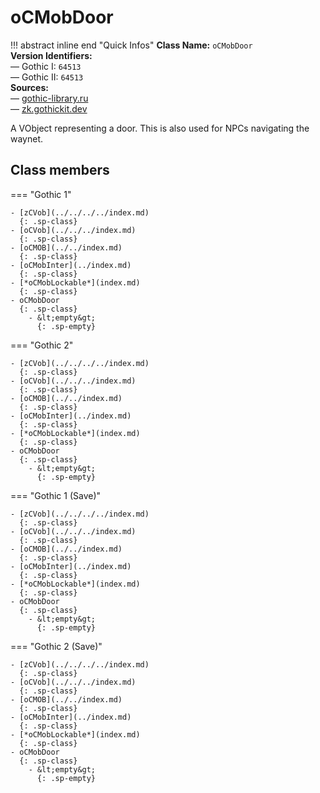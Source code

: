 # oCMobDoor

!!! abstract inline end "Quick Infos"
    **Class Name:** `oCMobDoor`<br/>
    **Version Identifiers:**<br />
    — Gothic I: `64513`<br/>
    — Gothic II: `64513`<br/>
    **Sources:**<br/>
    — [gothic-library.ru](http://www.gothic-library.ru/publ/ocmobdoor/1-1-0-510)<br/>
    — [zk.gothickit.dev](https://zk.gothickit.dev/engine/objects/oCMobDoor/)

A VObject representing a door. This is also used for NPCs navigating the waynet.

## Class members

=== "Gothic 1"

    - [zCVob](../../../../index.md)
      {: .sp-class}
    - [oCVob](../../../index.md)
      {: .sp-class}
    - [oCMOB](../../index.md)
      {: .sp-class}
    - [oCMobInter](../index.md)
      {: .sp-class}
    - [*oCMobLockable*](index.md)
      {: .sp-class}
    - oCMobDoor
      {: .sp-class}
        - &lt;empty&gt;
          {: .sp-empty}

=== "Gothic 2"

    - [zCVob](../../../../index.md)
      {: .sp-class}
    - [oCVob](../../../index.md)
      {: .sp-class}
    - [oCMOB](../../index.md)
      {: .sp-class}
    - [oCMobInter](../index.md)
      {: .sp-class}
    - [*oCMobLockable*](index.md)
      {: .sp-class}
    - oCMobDoor
      {: .sp-class}
        - &lt;empty&gt;
          {: .sp-empty}

=== "Gothic 1 (Save)"

    - [zCVob](../../../../index.md)
      {: .sp-class}
    - [oCVob](../../../index.md)
      {: .sp-class}
    - [oCMOB](../../index.md)
      {: .sp-class}
    - [oCMobInter](../index.md)
      {: .sp-class}
    - [*oCMobLockable*](index.md)
      {: .sp-class}
    - oCMobDoor
      {: .sp-class}
        - &lt;empty&gt;
          {: .sp-empty}

=== "Gothic 2 (Save)"

    - [zCVob](../../../../index.md)
      {: .sp-class}
    - [oCVob](../../../index.md)
      {: .sp-class}
    - [oCMOB](../../index.md)
      {: .sp-class}
    - [oCMobInter](../index.md)
      {: .sp-class}
    - [*oCMobLockable*](index.md)
      {: .sp-class}
    - oCMobDoor
      {: .sp-class}
        - &lt;empty&gt;
          {: .sp-empty}
